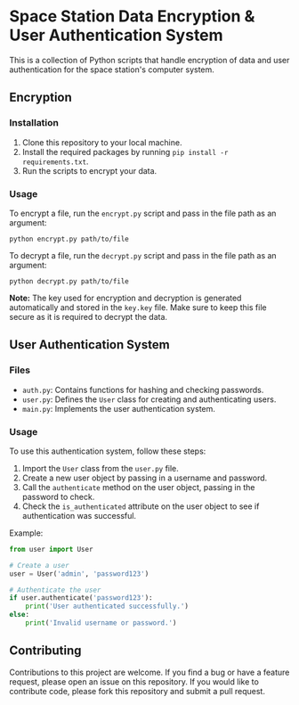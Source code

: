 # Space Station Data Encryption & User Authentication System

This is a collection of Python scripts that handle encryption of data and user authentication for the space station's computer system.

## Encryption

### Installation

1. Clone this repository to your local machine.
2. Install the required packages by running `pip install -r requirements.txt`.
3. Run the scripts to encrypt your data.

### Usage

To encrypt a file, run the `encrypt.py` script and pass in the file path as an argument:

```
python encrypt.py path/to/file
```

To decrypt a file, run the `decrypt.py` script and pass in the file path as an argument:

```
python decrypt.py path/to/file
```

**Note:** The key used for encryption and decryption is generated automatically and stored in the `key.key` file. Make sure to keep this file secure as it is required to decrypt the data.

## User Authentication System

### Files

- `auth.py`: Contains functions for hashing and checking passwords.
- `user.py`: Defines the `User` class for creating and authenticating users.
- `main.py`: Implements the user authentication system.

### Usage

To use this authentication system, follow these steps:

1. Import the `User` class from the `user.py` file.
2. Create a new user object by passing in a username and password.
3. Call the `authenticate` method on the user object, passing in the password to check.
4. Check the `is_authenticated` attribute on the user object to see if authentication was successful.

Example:

```python
from user import User

# Create a user
user = User('admin', 'password123')

# Authenticate the user
if user.authenticate('password123'):
    print('User authenticated successfully.')
else:
    print('Invalid username or password.')
```

## Contributing

Contributions to this project are welcome. If you find a bug or have a feature request, please open an issue on this repository. If you would like to contribute code, please fork this repository and submit a pull request.